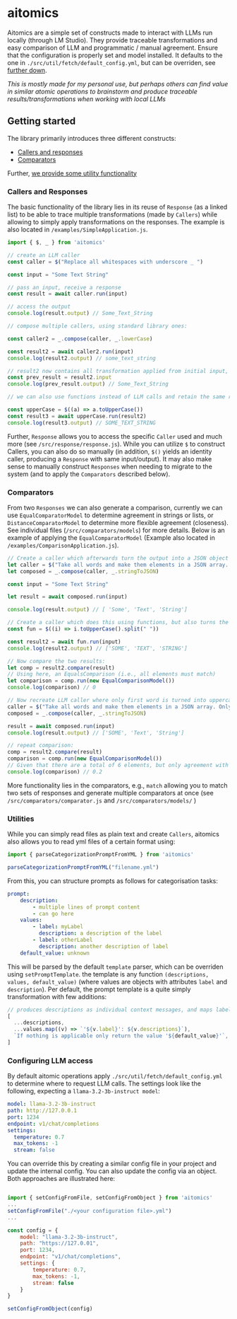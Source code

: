 # aitomics
Aitomics are a simple set of constructs made to interact with LLMs run locally (through LM Studio). They provide traceable transformations and easy comparison of LLM and programmatic / manual agreement. Ensure that the configuration is properly set and model installed. It defaults to the one in `./src/util/fetch/default_config.yml`, but can be overriden, see [further down](#configuring-llm-access).

*This is mostly made for my personal use, but perhaps others can find value in similar atomic operations to brainstorm and produce traceable results/transformations when working with local LLMs*

## Getting started

The library primarily introduces three different constructs:
- [Callers and responses](#callers-and-responses)
- [Comparators](#comparators)

Further, [we provide some utility functionality](#utilities)

### Callers and Responses

The basic functionality of the library lies in its reuse of `Response` (as a linked list) to be able to trace multiple transformations (made by `Callers`) while allowing to simply apply transformations on the responses. The example is also located in `/examples/SimpleApplication.js`.

```js
import { $, _ } from 'aitomics'

// create an LLM caller
const caller = $("Replace all whitespaces with underscore _ ")

const input = "Some Text String"

// pass an input, receive a response
const result = await caller.run(input)

// access the output
console.log(result.output) // Some_Text_String

// compose multiple callers, using standard library ones: 

const caller2 = _.compose(caller, _.lowerCase)

const result2 = await caller2.run(input)
console.log(result2.output) // some_text_string

// result2 now contains all transformation applied from initial input, i.e., we can access the older one as such
const prev_result = result2.input
console.log(prev_result.output) // Some_Text_String

// we can also use functions instead of LLM calls and retain the same response structure:

const upperCase = $((a) => a.toUpperCase())
const result3 = await upperCase.run(result2)
console.log(result3.output) // SOME_TEXT_STRING
```

Further, `Response` allows you to access the specific `Caller` used and much more (see `/src/response/response.js`). While you can utilize `$` to construct Callers, you can also do so manually (in addition, `$()` yields an identity caller, producing a `Response` with same input/output). It may also make sense to manually construct `Responses` when needing to migrate to the system (and to apply the `Comparators` described below). 

### Comparators

From two `Responses` we can also generate a comparison, currently we can use `EqualComparatorModel` to determine agreement in strings or lists, or `DistanceComparatorModel` to determine more flexible agreement (closeness). See individual files (`/src/comparators/models`) for more details. Below is an example of applying the `EqualComparatorModel` (Example also located in `/examples/ComparisonApplication.js`).

```js
// Create a caller which afterwards turn the output into a JSON object
let caller = $("Take all words and make them elements in a JSON array. Only return the JSON array");
let composed = _.compose(caller, _.stringToJSON)

const input = "Some Text String"

let result = await composed.run(input)

console.log(result.output) // [ 'Some', 'Text', 'String']

// Create a caller which does this using functions, but also turns the string into uppercase:
const fun = $((i) => i.toUpperCase().split(" "))

const result2 = await fun.run(input)
console.log(result2.output) // ['SOME', 'TEXT', 'STRING']

// Now compare the two results:
let comp = result2.compare(result)
// Using here, an EqualsComparison (i.e., all elements must match)
let comparison = comp.run(new EqualComparisonModel())
console.log(comparison) // 0

// Now recreate LLM caller where only first word is turned into uppercase:
caller = $("Take all words and make them elements in a JSON array. Only return the JSON array. Make first word all uppercase, rest lower case. ");
composed = _.compose(caller, _.stringToJSON)

result = await composed.run(input)
console.log(result.output) // ['SOME', 'Text', 'String']

// repeat comparison:
comp = result2.compare(result)
comparison = comp.run(new EqualComparisonModel())
// Given that there are a total of 6 elements, but only agreement with a single one, meaning there's four disagreements, we get 0.2 (a fifth agreement)
console.log(comparison) // 0.2
```

More functionality lies in the comparators, e.g., `match` allowing you to match two sets of responses and generate multiple comparators at once (see `/src/comparators/comparator.js` and `/src/comparators/models/` )

### Utilities

While you can simply read files as plain text and create `Callers`, aitomics also allows you to read yml files of a certain format using:

```js
import { parseCategorizationPromptFromYML } from 'aitomics'

parseCategorizationPromptFromYML("filename.yml")
```

From this, you can structure prompts as follows for categorisation tasks:

```yml
prompt:
    description:
        - multiple lines of prompt content
        - can go here
    values:
        - label: myLabel
          description: a description of the label
        - label: otherLabel
          description: another description of label
    default_value: unknown
```


This will be parsed by the default `template` parser, which can be overriden using `setPromptTemplate`. the template is any function `(descriptions, values, default_value)` (where values are objects with attributes `label` and `description`). Per default, the prompt template is a quite simply transformation with few additions:

```js
// produces descriptions as individual context messages, and maps labels to strings, while adding a sentence about the default value.
[
  ...descriptions,
  ...values.map((v) => `'${v.label}': ${v.descriptions}`),
  `If nothing is applicable only return the value '${default_value}'`,
]
```


### Configuring LLM access
By default aitomic operations apply `./src/util/fetch/default_config.yml` to determine where to request LLM calls. The settings look like the following, expecting a `llama-3.2-3b-instruct model`:

```yml
model: llama-3.2-3b-instruct
path: http://127.0.0.1
port: 1234
endpoint: v1/chat/completions
settings:
  temperature: 0.7
  max_tokens: -1
  stream: false
```

You can override this by creating a similar config file in your project and update the internal config. You can also update the config via an object. Both approaches are illustrated here:

```js

import { setConfigFromFile, setConfigFromObject } from 'aitomics'
...
setConfigFromFile("./<your configuration file>.yml")
...

const config = {
    model: "llama-3.2-3b-instruct",
    path: "https://127.0.01",
    port: 1234,
    endpoint: "v1/chat/completions",
    settings: {
        temperature: 0.7,
        max_tokens: -1,
        stream: false
    }
}

setConfigFromObject(config)

```